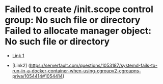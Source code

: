 # Failed to create /init.scope control group: No such file or directory Failed to allocate manager object: No such file or directory

- [Link 1](https://github.com/moby/moby/issues/42275)

- [Link2] (https://serverfault.com/questions/1053187/systemd-fails-to-run-in-a-docker-container-when-using-cgroupv2-cgroupns-priva/1054414#1054414)
